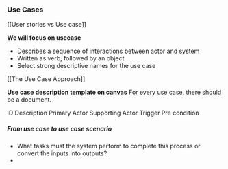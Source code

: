 ### Use Cases
[[User stories vs Use case]]

**We will focus on usecase**
- Describes a sequence of interactions between actor and system
- Written as verb, followed by an object
- Select strong descriptive names for the use case


[[The Use Case Approach]]

**Use case description template on canvas**
For every use case, there should be a document.

ID
Description
Primary Actor
Supporting Actor
Trigger
Pre condition
##### From use case to use case scenario

- What tasks must the system perform to complete this process or convert the inputs into outputs?
- 